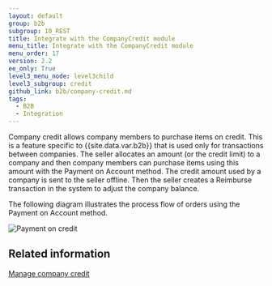```yaml
---
layout: default
group: b2b
subgroup: 10_REST
title: Integrate with the CompanyCredit module
menu_title: Integrate with the CompanyCredit module
menu_order: 17
version: 2.2
ee_only: True
level3_menu_node: level3child
level3_subgroup: credit
github_link: b2b/company-credit.md
tags:
  - B2B
  - Integration
---
```


Company credit allows company members to purchase items on credit. This is a feature specific to {{site.data.var.b2b}} that is used only for transactions between companies. The seller allocates an amount (or the credit limit) to a company and then company members can purchase items using this amount with the Payment on Account method. The credit amount used by a company is sent to the seller offline. Then the seller creates a Reimburse transaction in the system to adjust the company balance.

The following diagram illustrates the process flow of orders using the Payment on Account method.

![Payment on credit]({{page.baseurl}}b2b/images/payment-on-credit.png)

## Related information

[Manage company credit]({{page.baseurl}}b2b/credit-manage.html)
